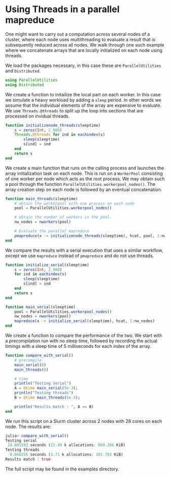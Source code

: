 # Using Threads in a parallel mapreduce

One might want to carry out a computation across several nodes of a cluster, where each node uses multithreading to evaluate a result that is subsequently reduced across all nodes. We walk through one such example where we concatenate arrays that are locally initialized on each node using threads.

We load the packages necessary, in this case these are `ParallelUtilities` and `Distributed`.

```julia
using ParallelUtilities
using Distributed
```

We create a function to initailize the local part on each worker. In this case we simulate a heavy workload by adding a `sleep` period. In other words we assume that the individual elements of the array are expensive to evaluate. We use `Threads.@threads` to split up the loop into sections that are processed on invidual threads.

```julia
function initializenode_threads(sleeptime)
    s = zeros(Int, 2_000)
    Threads.@threads for ind in eachindex(s)
        sleep(sleeptime)
        s[ind] = ind
    end
    return s
end
```

We create a main function that runs on the calling process and launches the array initialization task on each node. This is run on a `WorkerPool` consisting of one worker per node which acts as the root process. We may obtain such a pool through the function `ParallelUtilities.workerpool_nodes()`. The array creation step on each node is followed by an eventual concatenation.

```julia
function main_threads(sleeptime)
    # obtain the workerpool with one process on each node
    pool = ParallelUtilities.workerpool_nodes()

    # obtain the number of workers in the pool.
    nw_nodes = nworkers(pool)

    # Evaluate the parallel mapreduce
    pmapreduce(x -> initializenode_threads(sleeptime), hcat, pool, 1:nw_nodes)
end
```

We compare the results with a serial execution that uses a similar workflow, except we use `mapreduce` instead of `pmapreduce` and do not use threads.

```julia
function initialize_serial(sleeptime)
    s = zeros(Int, 2_000)
    for ind in eachindex(s)
        sleep(sleeptime)
        s[ind] = ind
    end
    return s
end

function main_serial(sleeptime)
    pool = ParallelUtilities.workerpool_nodes()
    nw_nodes = nworkers(pool)
    mapreduce(x -> initialize_serial(sleeptime), hcat, 1:nw_nodes)
end
```

We create a function to compare the performance of the two. We start with a precompilation run with no sleep time, followed by recording the actual timings with a sleep time of 5 milliseconds for each index of the array.

```julia
function compare_with_serial()
    # precompile
    main_serial(0)
    main_threads(0)

    # time
    println("Testing serial")
    A = @time main_serial(5e-3);
    println("Testing threads")
    B = @time main_threads(5e-3);

    println("Results match : ", A == B)
end
```

We run this script on a Slurm cluster across 2 nodes with 28 cores on each node. The results are:

```julia
julia> compare_with_serial()
Testing serial
 24.601593 seconds (22.49 k allocations: 808.266 KiB)
Testing threads
  0.666256 seconds (3.71 k allocations: 201.703 KiB)
Results match : true
```

The full script may be found in the examples directory.
